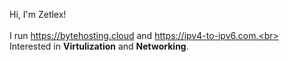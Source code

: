 Hi, I'm Zetlex!<br>
<br>
I run https://bytehosting.cloud and https://ipv4-to-ipv6.com.<br>
<br>
Interested in **Virtulization** and **Networking**.
